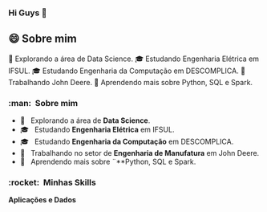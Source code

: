 ### Hi Guys 👋

## 😄  Sobre mim

🤔   Explorando a área de Data Science.
🎓   Estudando Engenharia Elétrica em IFSUL.
🎓   Estudando Engenharia da Computação em DESCOMPLICA.
💼   Trabalhando John Deere.
🌱   Aprendendo mais sobre Python, SQL e Spark.

<h3> :man: &nbsp;Sobre mim </h3>

- 🤔 &nbsp; Explorando a área de **Data Science**.
- 🎓 &nbsp; Estudando **Engenharia Elétrica** em IFSUL.
- 🎓 &nbsp; Estudando **Engenharia da Computação** em DESCOMPLICA.
- 💼 &nbsp; Trabalhando no setor de **Engenharia de Manufatura** em John Deere.
- 🌱 &nbsp; Aprendendo mais sobre ¨**Python, SQL e Spark.

<h3> :rocket: &nbsp;Minhas Skills </h3>

**Aplicações e Dados**
